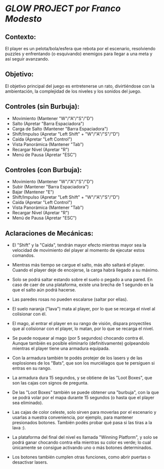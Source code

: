 # *GLOW PROJECT por Franco Modesto*

## Contexto: 
El player es un pelota/bola/esfera que rebota por el escenario, resolviendo puzzles y enfrentando (o esquivando) enemigos para llegar a una meta y así seguir avanzando.

## Objetivo: 
El objetivo principal del juego es entretenerse un rato, divirtiéndose con la ambientación, la complejidad de los niveles y los sonidos del juego.

## Controles (sin Burbuja): 	
* Movimiento (Mantener "W"/"A"/"S"/"D")
* Salto (Apretar "Barra Espaciadora")
* Carga de Salto (Mantener "Barra Espaciadora")
* Shift/Impulso (Apretar "Left Shift" + "W"/"A"/"S"/"D")
* Caída (Apretar "Left Control")
* Vista Panorámica (Mantener "Tab")
* Recargar Nivel (Apretar "R")
* Menú de Pausa (Apretar "ESC")
								
## Controles (con Burbuja): 	
* Movimiento (Mantener "W"/"A"/"S"/"D")
* Subir (Mantener "Barra Espaciadora")
* Bajar (Mantener "E")
* Shift/Impulso (Apretar "Left Shift" + "W"/"A"/"S"/"D")
* Caída (Apretar "Left Control")
* Vista Panorámica (Mantener "Tab")
* Recargar Nivel (Apretar "R")
* Menú de Pausa (Apretar "ESC")

## Aclaraciones de Mecánicas: 
* El "Shift" y la "Caída", tendrán mayor efecto mientras mayor sea la velocidad de movimiento del player al momento de ejecutar estos comandos.

* Mientras más tiempo se cargue el salto, más alto saltará el player. Cuando el player deje de encojerse, la carga habrá llegado a su máximo.

* Solo se podrá saltar estando sobre el suelo o pegado a una pared. En caso de caer de una plataforma, existe una brecha de 1 segundo en la que el salto aún podrá hacerse.

* Las paredes rosas no pueden escalarse (saltar por ellas).

* El suelo naranja ("lava") mata al player, por lo que se recarga el nivel al colisionar con él.

* El mago, al entrar el player en su rango de visión, dispara proyectiles que al colisionar con el player, lo matan, por lo que se recarga el nivel.

* Se puede noquear al mago (por 5 segundos) chocando contra él. Aunque también es posible eliminarlo (definitivamente) golpeandolo mientras el player tiene una armadura equipada.

* Con la armadura también te podés protejer de los lasers y de las explosiones de los "Bats", que son los murciélagos que te persiguen si entras en su rango.

* La armadura dura 15 segundos, y se obtiene de las "Loot Boxes", que son las cajas con signos de pregunta.

* De las "Loot Boxes" también se puede obtener una "burbuja", con la que se podrá volar por el mapa durante 15 segundos (o hasta que el player sea eliminado).

* Las cajas de color celeste, solo sirven para moverlas por el escenario y usarlas a nuestra conveniencia, por ejemplo, para mantener presionados botones. También podés probar qué pasa si las tiras a la lava :).

* La plataforma del final del nivel es llamada "Winning Platform", y solo se podrá ganar chocando contra ella mientras su color es verde; lo cual únicamente se consigue activando uno o más botones determinados.

* Los botones también cumplen otras funciones, como abrir puertas o desactivar lasers.